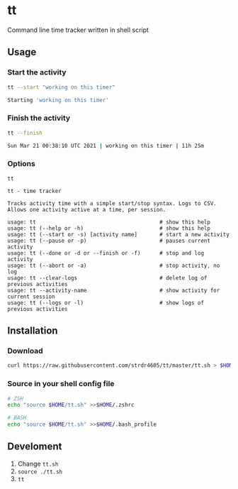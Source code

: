 # tt

Command line time tracker written in shell script

## Usage

### Start the activity

```bash
tt --start "working on this timer"

Starting 'working on this timer'
```

### Finish the activity

```bash
tt --finish

Sun Mar 21 00:38:10 UTC 2021 | working on this timer | 11h 25m
```

### Options

```text
tt

tt - time tracker

Tracks activity time with a simple start/stop syntax. Logs to CSV.
Allows one activity active at a time, per session.

usage: tt                                       # show this help
usage: tt (--help or -h)                        # show this help
usage: tt (--start or -s) [activity name]       # start a new activity
usage: tt (--pause or -p)                       # pauses current activity
usage: tt (--done or -d or --finish or -f)      # stop and log activity
usage: tt (--abort or -a)                       # stop activity, no log
usage: tt --clear-logs                          # delete log of previous activities
usage: tt --activity-name                       # show activity for current session
usage: tt (--logs or -l)                        # show logs of previous activities
```

## Installation

### Download

```bash
curl https://raw.githubusercontent.com/strdr4605/tt/master/tt.sh > $HOME/tt.sh
```

### Source in your shell config file
```bash
# ZSH
echo "source $HOME/tt.sh" >>$HOME/.zshrc

# BASH
echo "source $HOME/tt.sh" >>$HOME/.bash_profile
```

## Develoment

1. Change `tt.sh`
2. `source ./tt.sh`
3. `tt`
